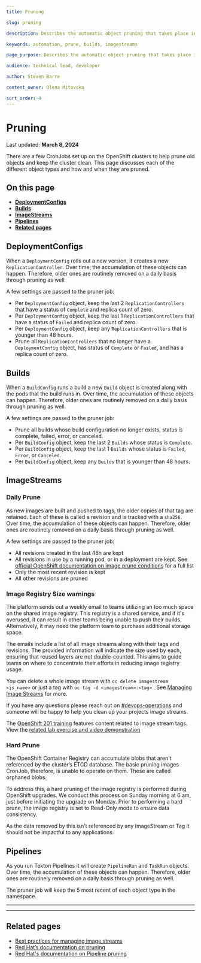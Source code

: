 ```yaml
---
title: Pruning

slug: pruning

description: Describes the automatic object pruning that takes place in OpenShift clusters.

keywords: automation, prune, builds, imagestreams

page_purpose: Describes the automatic object pruning that takes place in OpenShift clusters.

audience: technical lead, developer

author: Steven Barre

content_owner: Olena Mitovska

sort_order: 4
---
```


# Pruning
Last updated: **March 8, 2024**

There are a few CronJobs set up on the OpenShift clusters to help prune old objects and keep the cluster clean. This page discusses each of the different object types and how and when they are pruned.

## On this page
* **[DeploymentConfigs](#deploymentconfigs)**
* **[Builds](#builds)**
* **[ImageStreams](#imagestreams)**
* **[Pipelines](#pipelines)**
* **[Related pages](#related-pages)**

## DeploymentConfigs

When a `DeploymentConfig` rolls out a new version, it creates a new `ReplicationController`. Over time, the accumulation of these objects can happen. Therefore, older ones are routinely removed on a daily basis through pruning as well.

A few settings are passed to the pruner job:
* Per `DeploymentConfig` object, keep the last 2 `ReplicationControllers` that have a status of `Complete` and replica count of zero.
* Per `DeploymentConfig` object, keep the last 1 `ReplicationControllers` that have a status of `Failed` and replica count of zero.
* Per `DeploymentConfig` object, keep any `ReplicationControllers` that is younger than 48 hours.
* Prune all `ReplicationControllers` that no longer have a `DeploymentConfig` object, has status of `Complete` or `Failed`, and has a replica count of zero.

## Builds

When a `BuildConfig` runs a build a new `Build` object is created along with the pods that the build runs in. Over time, the accumulation of these objects can happen. Therefore, older ones are routinely removed on a daily basis through pruning as well.

A few settings are passed to the pruner job:

* Prune all builds whose build configuration no longer exists, status is complete, failed, error, or canceled.
* Per `BuildConfig` object, keep the last 2 `Builds` whose status is `Complete`.
* Per `BuildConfig` object, keep the last 1 `Builds` whose status is `Failed`, `Error`, or `Canceled`.
* Per `BuildConfig` object, keep any `Builds` that is younger than 48 hours.

## ImageStreams

### Daily Prune

As new images are built and pushed to tags, the older copies of that tag are retained. Each of these is called a revision and is tracked with a `sha256`. Over time, the accumulation of these objects can happen. Therefore, older ones are routinely removed on a daily basis through pruning as well.

A few settings are passed to the pruner job:

* All revisions created in the last 48h are kept
* All revisions in use by a running pod, or in a deployment are kept. See [official OpenShift documentation on image prune conditions](https://docs.openshift.com/container-platform/4.13/applications/pruning-objects.html#pruning-images-conditions_pruning-objects) for a full list
* Only the most recent revision is kept
* All other revisions are pruned

### Image Registry Size warnings

The platform sends out a weekly email to teams utilizing an too much space on the shared image registry. This registry is a shared service, and if it's overused, it can result in other teams being unable to push their builds. Alternatively, it may need the platform team to purchase additional storage space.

The emails include a list of all image streams along with their tags and revisions. The provided information will indicate the size used by each, ensuring that reused layers are not double-counted. This aims to guide teams on where to concentrate their efforts in reducing image registry usage.

You can delete a whole image stream with `oc delete imagestream <is_name>` or just a tag with `oc tag -d <imagestream>:<tag>` . See [Managing Image Streams](https://docs.openshift.com/container-platform/4.13/openshift_images/image-streams-manage.html#images-imagestream-remove-tag_image-streams-managing) for more.

If you have any questions please reach out on [#devops-operations](https://chat.developer.gov.bc.ca/channel/devops-operations) and someone will be happy to help you clean up your projects image streams.

The [OpenShift 201 training](../training-and-learning/training-from-the-platform-services-team.md) features content related to image stream tags. View the [related lab exercise and video demonstration](https://github.com/BCDevOps/devops-platform-workshops/blob/master/openshift-201/image-management.md)

### Hard Prune

The OpenShift Container Registry can accumulate blobs that aren't referenced by the cluster’s ETCD database. The basic pruning images CronJob, therefore, is unable to operate on them. These are called orphaned blobs.

To address this, a hard pruning of the image registry is performed during OpenShift upgrades. We conduct this process on Sunday morning at 6 am, just before initiating the upgrade on Monday. Prior to performing a hard prune, the image registry is set to Read-Only mode to ensure data consistency.

As the data removed by this isn't referenced by any ImageStream or Tag it should not be impactful to any applications.

## Pipelines

As you run Tekton Pipelines it will create `PipelineRun` and `TaskRun` objects. Over time, the accumulation of these objects can happen. Therefore, older ones are routinely removed on a daily basis through pruning as well.

The pruner job will keep the 5 most recent of each object type in the namespace.

---
---

## Related pages

- [Best practices for managing image streams](../build-deploy-and-maintain-apps/imagestreams.md)
- [Red Hat’s documentation on pruning](https://docs.openshift.com/container-platform/4.13/applications/pruning-objects.html)
- [Red Hat's documentation on Pipeline pruning](https://docs.openshift.com/pipelines/1.14/install_config/customizing-configurations-in-the-tektonconfig-cr.html#default-pruner-configuration_customizing-configurations-in-the-tektonconfig-cr)
